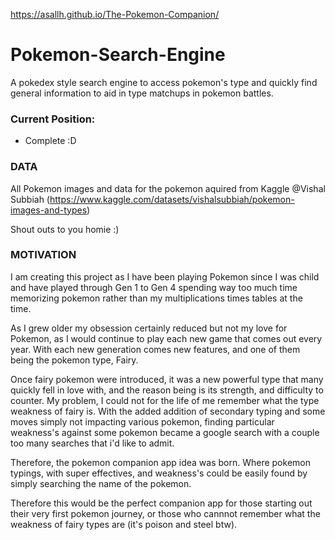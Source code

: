 https://asallh.github.io/The-Pokemon-Companion/

# Pokemon-Search-Engine
 A pokedex style search engine to access pokemon's type and quickly find general information to aid in type matchups in pokemon battles.

### Current Position:
- Complete :D 


### DATA
All Pokemon images and data for the pokemon aquired from Kaggle @Vishal Subbiah (https://www.kaggle.com/datasets/vishalsubbiah/pokemon-images-and-types)

Shout outs to you homie :) 

### MOTIVATION
I am creating this project as I have been playing Pokemon since I was child and have played through Gen 1 to Gen 4 spending way too much time memorizing pokemon rather than my multiplications times tables at the time.

As I grew older my obsession certainly reduced but not my love for Pokemon, as I would continue to play each new game that comes out every year. With each new generation comes new features, and one of them being the pokemon type, Fairy.

Once fairy pokemon were introduced, it was a new powerful type that many quickly fell in love with, and the reason being is its strength, and difficulty to counter. My problem, I could not for the life of me remember what the type weakness of fairy is. With the added addition of secondary typing and some moves simply not impacting various pokemon, finding particular weakness's against some pokemon became a google search with a couple too many searches that i'd like to admit. 

Therefore, the pokemon companion app idea was born. Where pokemon typings, with super effectives, and weakness's could be easily found by simply searching the name of the pokemon.

Therefore this would be the perfect companion app for those starting out their very first pokemon journey, or those who cannnot remember what the weakness of fairy types are (it's poison and steel btw). 

    



